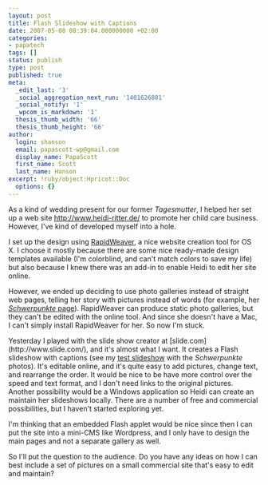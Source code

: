 ```yaml
---
layout: post
title: Flash Slideshow with Captions
date: 2007-05-08 08:39:04.000000000 +02:00
categories:
- papatech
tags: []
status: publish
type: post
published: true
meta:
  _edit_last: '3'
  _social_aggregation_next_run: '1401626881'
  _social_notify: '1'
  _wpcom_is_markdown: '1'
  thesis_thumb_width: '66'
  thesis_thumb_height: '66'
author:
  login: shanson
  email: papascott-wp@gmail.com
  display_name: PapaScott
  first_name: Scott
  last_name: Hanson
excerpt: !ruby/object:Hpricot::Doc
  options: {}
---
```

<p>As a kind of wedding present for our former <em>Tagesmutter</em>, I helped her set up a web site <a href="http://www.heidi-ritter.de/">http://www.heidi-ritter.de/</a> to promote her child care business. However, I've kind of developed myself into a hole.</p>
<p>I set up the design using <a href="http://www.realmacsoftware.com/rapidweaver/">RapidWeaver</a>, a nice website creation tool for OS X. I choose it mostly because there are some nice ready-made design templates available (I'm colorblind, and can't match colors to save my life) but also because I knew there was an add-in to enable Heidi to edit her site online.</p>
<p>However, we ended up deciding to use photo galleries instead of straight web pages, telling her story with pictures instead of words (for example, her <a href="http://heidi-ritter.de/schwerpunkte/schwerpunkte.html"><em>Schwerpunkte</em> page</a>). RapidWeaver can produce static photo galleries, but they can't be edited with the online tool. And since she doesn't have a Mac, I can't simply install RapidWeaver for her. So now I'm stuck.</p>
<p>Yesterday I played with the slide show creator at [slide.com](http://www.slide.com/), and it's almost what I want. It creates a Flash slideshow with captions (see my <a href="#" onclick="window.open('http://www.papascott.de/wordpress/wp-content/uploads/2007/05/schwerpunkte.html', '1', 'toolbar=0,scrollbars=0,location=0,statusbar=0,menubar=0,resizable=0,width=426,height=350'); return false;">test slideshow</a> with the <em>Schwerpunkte</em> photos). It's editable online, and it's quite easy to add pictures, change text, and rearrange the order. It would be nice to be have more control over the speed and text format, and I don't need links to the original pictures. Another possibility would be a Windows application so Heidi can create an maintain her slideshows locally. There are a number of free and commercial possibilities, but I haven't started exploring yet.</p>
<p>I'm thinking that an embedded Flash applet would be nice since then I can put the site into a mini-CMS like Wordpress, and I only have to design the main pages and not a separate gallery as well.</p>
<p>So I'll put the question to the audience. Do you have any ideas on how I can best include a set of pictures on a small commercial site that's easy to edit and maintain?</p>
